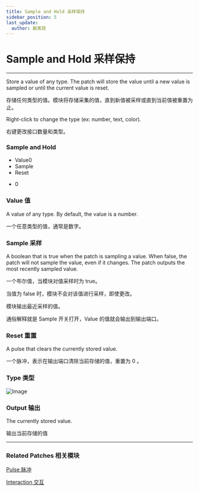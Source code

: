 ```yaml
---
title: Sample and Hold 采样保持
sidebar_position: 5
last_update:
  author: 蒯美政
---
```


# Sample and Hold 采样保持

---

Store a value of any type. The patch will store the value until a new value is sampled or until the current value is reset.

存储任何类型的值。模块将存储采集的值，直到新值被采样或直到当前值被重置为止。

Right-click to change the type (ex: number, text, color).

右键更改接口数量和类型。

<div className="patch-container">
    <div className="patch processor">
        <h3>Sample and Hold</h3>
        <ul className="inputs">
            <li>Value<span>0</span></li>
            <li>Sample<span className="checkbox-off"></span></li>
            <li>Reset<span className="checkbox-off"></span></li>
        </ul>
        <ul className="outputs">
            <li><span>0</span></li>
        </ul>
    </div>
</div>

### Value 值

A value of any type. By default, the value is a number.

一个任意类型的值，通常是数字。

### Sample 采样

A boolean that is true when the patch is sampling a value. When false, the patch will not sample the value, even if it changes. The patch outputs the most recently sampled value.

一个布尔值，当模块对值采样时为 true。

当值为 false 时，模块不会对该值进行采样，即使更改。

模块输出最近采样的值。

通俗解释就是 Sample 开关打开，Value 的值就会输出到输出端口。

### Reset 重置

A pulse that clears the currently stored value.

一个脉冲，表示在输出端口清除当前存储的值，重置为 0 。

### Type 类型

![Image](@site/static/img/docs/Utility/sample-and-hold-item.png)

### Output 输出

The currently stored value.

输出当前存储的值

---

### Related Patches 相关模块

[Pulse 脉冲](./Pulse.md)

[Interaction 交互](./../Interaction/Interaction.md)
